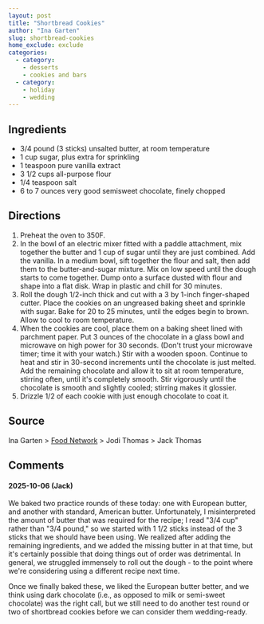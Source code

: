 ```yaml
---
layout: post
title: "Shortbread Cookies"
author: "Ina Garten"
slug: shortbread-cookies
home_exclude: exclude
categories:
  - category:
    - desserts
    - cookies and bars
  - category:
    - holiday
    - wedding
---
```


## Ingredients

- 3/4 pound (3 sticks) unsalted butter, at room temperature
- 1 cup sugar, plus extra for sprinkling
- 1 teaspoon pure vanilla extract
- 3 1/2 cups all-purpose flour
- 1/4 teaspoon salt
- 6 to 7 ounces very good semisweet chocolate, finely chopped

## Directions

1. Preheat the oven to 350F.
2. In the bowl of an electric mixer fitted with a paddle attachment, mix together the butter and 1 cup of sugar until they are just combined. Add the vanilla. In a medium bowl, sift together the flour and salt, then add them to the butter-and-sugar mixture. Mix on low speed until the dough starts to come together. Dump onto a surface dusted with flour and shape into a flat disk. Wrap in plastic and chill for 30 minutes.
3. Roll the dough 1/2-inch thick and cut with a 3 by 1-inch finger-shaped cutter. Place the cookies on an ungreased baking sheet and sprinkle with sugar. Bake for 20 to 25 minutes, until the edges begin to brown. Allow to cool to room temperature.
4. When the cookies are cool, place them on a baking sheet lined with parchment paper. Put 3 ounces of the chocolate in a glass bowl and microwave on high power for 30 seconds. (Don't trust your microwave timer; time it with your watch.) Stir with a wooden spoon. Continue to heat and stir in 30-second increments until the chocolate is just melted. Add the remaining chocolate and allow it to sit at room temperature, stirring often, until it's completely smooth. Stir vigorously until the chocolate is smooth and slightly cooled; stirring makes it glossier.
5. Drizzle 1/2 of each cookie with just enough chocolate to coat it.

## Source

Ina Garten > [Food Network](https://www.foodnetwork.com/recipes/ina-garten/shortbread-cookies-recipe-1945855) > Jodi Thomas > Jack Thomas

## Comments

#### 2025-10-06 (Jack)

We baked two practice rounds of these today: one with European butter, and another with standard, American butter. Unfortunately, I misinterpreted the amount of butter that was required for the recipe; I read "3/4 cup" rather than "3/4 pound," so we started with 1 1/2 sticks instead of the 3 sticks that we should have been using. We realized after adding the remaining ingredients, and we added the missing butter in at that time, but it's certainly possible that doing things out of order was detrimental. In general, we struggled immensely to roll out the dough - to the point where we're considering using a different recipe next time.

Once we finally baked these, we liked the European butter better, and we think using dark chocolate (i.e., as opposed to milk or semi-sweet chocolate) was the right call, but we still need to do another test round or two of shortbread cookies before we can consider them wedding-ready.
